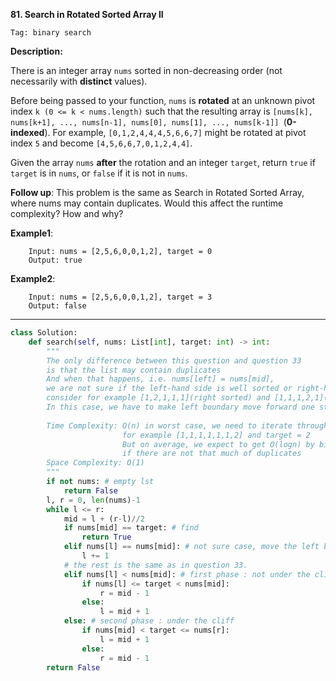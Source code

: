 **81. Search in Rotated Sorted Array II**

```Tag: binary search```

**Description:**

There is an integer array ```nums``` sorted in non-decreasing order (not necessarily with **distinct** values).

Before being passed to your function, ```nums``` is **rotated** at an unknown pivot index ```k (0 <= k < nums.length)``` such that the resulting array is ```[nums[k], nums[k+1], ..., nums[n-1], nums[0], nums[1], ..., nums[k-1]] ```(**0-indexed**). For example, ```[0,1,2,4,4,4,5,6,6,7]``` might be rotated at pivot index ```5``` and become ```[4,5,6,6,7,0,1,2,4,4]```.

Given the array ```nums``` **after** the rotation and an integer ```target```, return ```true``` if ```target``` is in ```nums```, or ```false``` if it is not in ```nums```.

**Follow up**: This problem is the same as Search in Rotated Sorted Array, where nums may contain duplicates. Would this affect the runtime complexity? How and why?

**Example1**:

        Input: nums = [2,5,6,0,0,1,2], target = 0
        Output: true

**Example2**:

        Input: nums = [2,5,6,0,0,1,2], target = 3
        Output: false

-----------

```python
class Solution:
    def search(self, nums: List[int], target: int) -> int:
        """
        The only difference between this question and question 33 
        is that the list may contain duplicates
        And when that happens, i.e. nums[left] = nums[mid],
        we are not sure if the left-hand side is well sorted or right-hand side
        consider for example [1,2,1,1,1](right sorted) and [1,1,1,2,1](left sorted)
        In this case, we have to make left boundary move forward one step
        
        Time Complexity: O(n) in worst case, we need to iterate through the whole list
                         for example [1,1,1,1,1,1,2] and target = 2
                         But on average, we expect to get O(logn) by binary search
                         if there are not that much of duplicates
        Space Complexity: O(1) 
        """
        if not nums: # empty lst
            return False
        l, r = 0, len(nums)-1
        while l <= r:
            mid = l + (r-l)//2
            if nums[mid] == target: # find
                return True
            elif nums[l] == nums[mid]: # not sure case, move the left boundary
                l += 1
            # the rest is the same as in question 33. 
            elif nums[l] < nums[mid]: # first phase : not under the cliff
                if nums[l] <= target < nums[mid]:
                    r = mid - 1
                else:
                    l = mid + 1
            else: # second phase : under the cliff
                if nums[mid] < target <= nums[r]:
                    l = mid + 1
                else:
                    r = mid - 1
        return False
```

